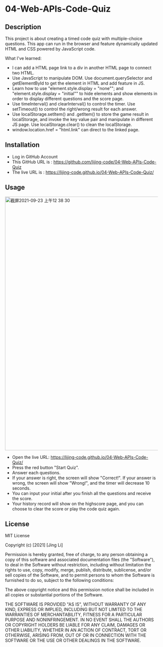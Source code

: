 # 04-Web-APIs-Code-Quiz

## Description

This project is about creating a timed code quiz with multiple-choice questions. This app can run in the browser and feature dynamically updated HTML and CSS powered by JavaScript code. 

What I've learned:

* I can add a HTML page link to a div in another HTML page to connect two HTML.
* Use JavaScript to manipulate DOM. Use document.querySelector and getElementById to get the element in HTML and add feature in JS.
* Learn how to use "element.style.display = "none""; and "element.style.display = "initial"" to hide elements and show elements in order to display different questions and the score page.
* Use timeInterval() and clearInterval() to control the timer. Use setTimeout() to control the right/wrong result for each answer.
* Use localStorage.setItem() and .getItem() to store the game result in localStorage, and invoke the key value pair and manipulate in different JS page. Use localStorage.clear() to clean the localStorage.
* window.location.href = "html.link" can direct to the linked page.


## Installation
* Log in GitHub Account
* This GitHub URL is : https://github.com/lijing-code/04-Web-APIs-Code-Quiz
* The live URL is : https://lijing-code.github.io/04-Web-APIs-Code-Quiz/
  
## Usage
  
<img width="835" alt="截屏2021-09-23 上午12 38 30" src="https://user-images.githubusercontent.com/68092036/134457880-42e6ca22-dcec-4674-af1a-9523b2a56eef.png">  
  
* Open the live URL: https://lijing-code.github.io/04-Web-APIs-Code-Quiz/
* Press the red button "Start Quiz".
* Answer each questions.
* If your answer is right, the screen will show "Correct!". If your answer is wrong, the screen will show "Wrong!", and the timer will decrease 10 seconds.
* You can input your initial after you finish all the questions and receive the score.
* Your history record will show on the highscore page, and you can choose to clear the score or play the code quiz again.

## License
MIT License

Copyright (c) [2021] [Jing Li]

Permission is hereby granted, free of charge, to any person obtaining a copy
of this software and associated documentation files (the "Software"), to deal
in the Software without restriction, including without limitation the rights
to use, copy, modify, merge, publish, distribute, sublicense, and/or sell
copies of the Software, and to permit persons to whom the Software is
furnished to do so, subject to the following conditions:

The above copyright notice and this permission notice shall be included in all
copies or substantial portions of the Software.

THE SOFTWARE IS PROVIDED "AS IS", WITHOUT WARRANTY OF ANY KIND, EXPRESS OR
IMPLIED, INCLUDING BUT NOT LIMITED TO THE WARRANTIES OF MERCHANTABILITY,
FITNESS FOR A PARTICULAR PURPOSE AND NONINFRINGEMENT. IN NO EVENT SHALL THE
AUTHORS OR COPYRIGHT HOLDERS BE LIABLE FOR ANY CLAIM, DAMAGES OR OTHER
LIABILITY, WHETHER IN AN ACTION OF CONTRACT, TORT OR OTHERWISE, ARISING FROM,
OUT OF OR IN CONNECTION WITH THE SOFTWARE OR THE USE OR OTHER DEALINGS IN THE
SOFTWARE.
